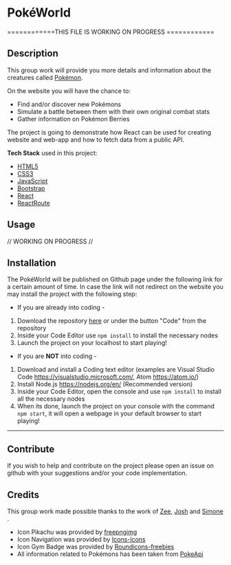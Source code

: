# PokéWorld 

============THIS FILE IS WORKING ON PROGRESS ============

## Description

This group work will provide you more details and information about the creatures called [Pokémon](https://en.wikipedia.org/wiki/Pok%C3%A9mon).

On the website you will have the chance to:

- Find and/or discover new Pokémons
- Simulate a battle between them with their own original combat stats
- Gather information on Pokémon Berries

The project is going to demonstrate how React can be used for creating website and web-app and how to fetch data from a public API.

**Tech Stack** used in this project:

- [HTML5](https://developer.mozilla.org/en-US/docs/Web/HTML)
- [CSS3](https://developer.mozilla.org/en-US/docs/Glossary/CSS)
- [JavaScript](https://developer.mozilla.org/en-US/docs/Glossary/JavaScript)
- [Bootstrap](https://developer.mozilla.org/en-US/docs/Glossary/Bootstrap)
- [React](https://reactjs.org/)
- [ReactRoute](https://reactrouter.com/)

## Usage

// WORKING ON PROGRESS //

## Installation

The PokéWorld will be published on Github page under the following link for a certain amount of time. In case the link will not redirect on the website you may install the project with the following step:

 - If you are already into coding - 
1. Download the repository [here](https://github.com/simo54/pokedexwbs/archive/master.zip) or under the button "Code" from the repository
2. Inside your Code Editor use `npm install` to install the necessary nodes
3. Launch the project on your localhost to start playing!

 - If you are **NOT** into coding - 
1. Download and install a Coding text editor (examples are Visual Studio Code https://visualstudio.microsoft.com/, Atom https://atom.io/)
2. Install Node.js https://nodejs.org/en/ (Recommended version)
3. Inside your Code Editor, open the console and use `npm install` to install all the necessary nodes
4. When its done, launch the project on your console with the command `npm start`, it will open a webpage in your default browser to start playing!

---

## Contribute

If you wish to help and contribute on the project please open an issue on github with your suggestions and/or your code implementation.

## Credits

This group work made possible thanks to the work of   [Zee](https://github.com/zeelib1), [Josh](https://github.com/koedukativ) and [Simone](https://github.com/simo54) .

- Icon Pikachu was provided by [freepngimg](freepngimg.com)
- Icon Navigation was provided by [Icons-Icons](icon-icons.com/)
- Icon Gym Badge was provided by [Roundicons-freebies](https://www.flaticon.com/authors/roundicons-freebies)
- All information related to Pokémons has been taken from [PokeApi](https://pokeapi.co/)
